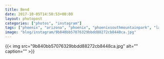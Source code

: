 ```yaml
---
title: Bend
date: 2017-10-05T14:50:53+00:00
layout: photopost
categories: ["photos", "instagram"]
tags: ["phoenix", "arizona", "phoenix", "phoenixsouthmountainpark", "landscape", "cactus", "road", "usa"]
image: "blog/instagram/9b840bb57076329bbdd88272cb8448ca.jpg"
---
```


{{< img src="9b840bb57076329bbdd88272cb8448ca.jpg" alt="" caption="" >}}



